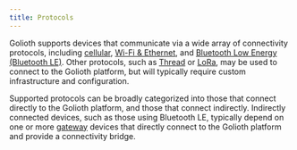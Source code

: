 ```yaml
---
title: Protocols
---
```


Golioth supports devices that communicate via a wide array of connectivity
protocols, including [cellular](/connectivity/protocols/cellular), [Wi-Fi &
Ethernet](/connectivity/protocols/wifi-ethernet), and [Bluetooth Low Energy
(Bluetooth LE)](/connectivity/protocols/bluetooth). Other protocols, such as
[Thread](https://www.threadgroup.org/) or
[LoRa](https://en.wikipedia.org/wiki/LoRa), may be used to connect to the
Golioth platform, but will typically require custom infrastructure and
configuration.

Supported protocols can be broadly categorized into those that connect directly
to the Golioth platform, and those that connect indirectly. Indirectly connected
devices, such as those using Bluetooth LE, typically depend on one or more
[gateway](/connectivity/networks/gateways) devices that directly connect to the
Golioth platform and provide a connectivity bridge.
